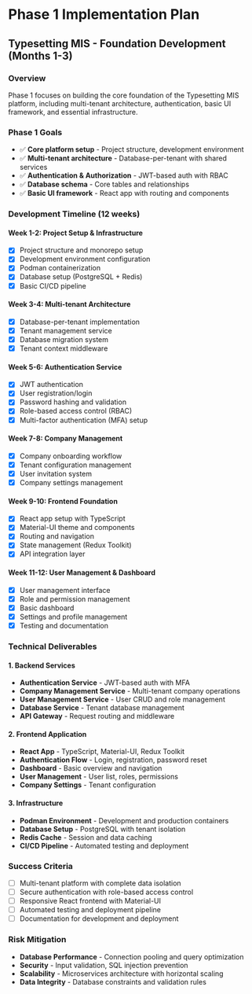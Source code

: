 # Phase 1 Implementation Plan
## Typesetting MIS - Foundation Development (Months 1-3)

### Overview
Phase 1 focuses on building the core foundation of the Typesetting MIS platform, including multi-tenant architecture, authentication, basic UI framework, and essential infrastructure.

### Phase 1 Goals
- ✅ **Core platform setup** - Project structure, development environment
- ✅ **Multi-tenant architecture** - Database-per-tenant with shared services
- ✅ **Authentication & Authorization** - JWT-based auth with RBAC
- ✅ **Database schema** - Core tables and relationships
- ✅ **Basic UI framework** - React app with routing and components

### Development Timeline (12 weeks)

#### Week 1-2: Project Setup & Infrastructure
- [x] Project structure and monorepo setup
- [x] Development environment configuration
- [x] Podman containerization
- [x] Database setup (PostgreSQL + Redis)
- [x] Basic CI/CD pipeline

#### Week 3-4: Multi-tenant Architecture
- [x] Database-per-tenant implementation
- [x] Tenant management service
- [x] Database migration system
- [x] Tenant context middleware

#### Week 5-6: Authentication Service
- [x] JWT authentication
- [x] User registration/login
- [x] Password hashing and validation
- [x] Role-based access control (RBAC)
- [x] Multi-factor authentication (MFA) setup

#### Week 7-8: Company Management
- [x] Company onboarding workflow
- [x] Tenant configuration management
- [x] User invitation system
- [x] Company settings management

#### Week 9-10: Frontend Foundation
- [x] React app setup with TypeScript
- [x] Material-UI theme and components
- [x] Routing and navigation
- [x] State management (Redux Toolkit)
- [x] API integration layer

#### Week 11-12: User Management & Dashboard
- [x] User management interface
- [x] Role and permission management
- [x] Basic dashboard
- [x] Settings and profile management
- [x] Testing and documentation

### Technical Deliverables

#### 1. Backend Services
- **Authentication Service** - JWT-based auth with MFA
- **Company Management Service** - Multi-tenant company operations
- **User Management Service** - User CRUD and role management
- **Database Service** - Tenant database management
- **API Gateway** - Request routing and middleware

#### 2. Frontend Application
- **React App** - TypeScript, Material-UI, Redux Toolkit
- **Authentication Flow** - Login, registration, password reset
- **Dashboard** - Basic overview and navigation
- **User Management** - User list, roles, permissions
- **Company Settings** - Tenant configuration

#### 3. Infrastructure
- **Podman Environment** - Development and production containers
- **Database Setup** - PostgreSQL with tenant isolation
- **Redis Cache** - Session and data caching
- **CI/CD Pipeline** - Automated testing and deployment

### Success Criteria
- [ ] Multi-tenant platform with complete data isolation
- [ ] Secure authentication with role-based access control
- [ ] Responsive React frontend with Material-UI
- [ ] Automated testing and deployment pipeline
- [ ] Documentation for development and deployment

### Risk Mitigation
- **Database Performance** - Connection pooling and query optimization
- **Security** - Input validation, SQL injection prevention
- **Scalability** - Microservices architecture with horizontal scaling
- **Data Integrity** - Database constraints and validation rules

